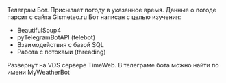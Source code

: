 Телеграм Бот. Присылает погоду в указанное время. 
Данные о погоде парсит с сайта Gismeteo.ru
Бот написан с целью изучения:

- BeautifulSoup4 
- pyTelegramBotAPI (telebot)
- Взаимодействия с базой SQL
- Работа с потоками (threading)

Развернут на VDS сервере TimeWeb.
В телеграме бота можно найти по имени MyWeatherBot
